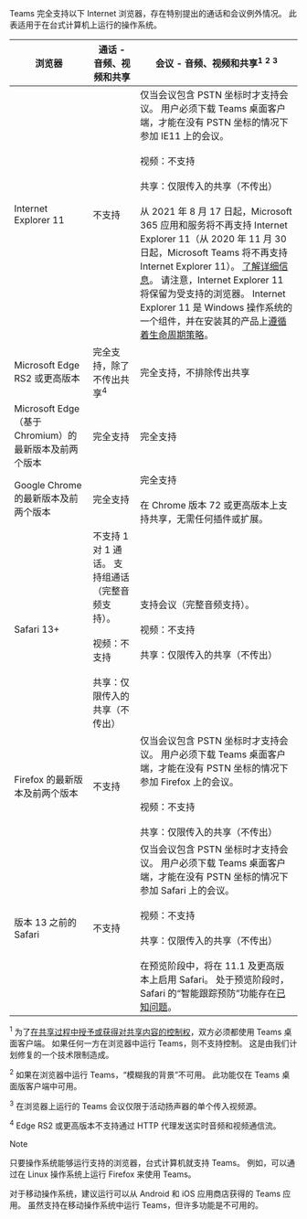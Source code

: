Teams 完全支持以下 Internet 浏览器，存在特别提出的通话和会议例外情况。 此表适用于在台式计算机上运行的操作系统。 


|浏览器  |通话 - 音频、视频和共享  |会议 - 音频、视频和共享<sup>1</sup> <sup>2</sup> <sup>3</sup>  |
|---------|---------|---------|
|Internet Explorer 11     |不支持         |仅当会议包含 PSTN 坐标时才支持会议。 用户必须下载 Teams 桌面客户端，才能在没有 PSTN 坐标的情况下参加 IE11 上的会议。<br><br>视频：不支持<br><br>共享：仅限传入的共享（不传出）  <br><br> 从 2021 年 8 月 17 日起，Microsoft 365 应用和服务将不再支持 Internet Explorer 11（从 2020 年 11 月 30 日起，Microsoft Teams 将不再支持 Internet Explorer 11）。 [了解详细信息](https://www.microsoft.com/edge/business)。 请注意，Internet Explorer 11 将保留为受支持的浏览器。 Internet Explorer 11 是 Windows 操作系统的一个组件，并在安装其的产品上[遵循着生命周期策略](https://docs.microsoft.com/lifecycle/faq/internet-explorer-microsoft-edge)。    |
|Microsoft Edge RS2 或更高版本     |完全支持，除了不传出共享<sup>4</sup>         |完全支持，不排除传出共享         |
|Microsoft Edge（基于 Chromium）的最新版本及前两个版本     | 完全支持    |完全支持         |
|Google Chrome 的最新版本及前两个版本       |完全支持 |完全支持 <br> <br>在 Chrome 版本 72 或更高版本上支持共享，无需任何插件或扩展。       |
|Safari 13+     |不支持 1 对 1 通话。 支持组通话（完整音频支持）。<br><br>视频：不支持<br><br>共享：仅限传入的共享（不传出）         |支持会议（完整音频支持）。<br><br>视频：不支持<br><br>共享：仅限传入的共享（不传出）     |
|Firefox 的最新版本及前两个版本     |不支持         |仅当会议包含 PSTN 坐标时才支持会议。 用户必须下载 Teams 桌面客户端，才能在没有 PSTN 坐标的情况下参加 Firefox 上的会议。<br><br>视频：不支持<br><br>共享：仅限传入的共享（不传出）     |
|版本 13 之前的 Safari     | 不支持        |仅当会议包含 PSTN 坐标时才支持会议。 用户必须下载 Teams 桌面客户端，才能在没有 PSTN 坐标的情况下参加 Safari 上的会议。<br><br>视频：不支持<br><br>共享：仅限传入的共享（不传出）<br><br>在预览阶段中，将在 11.1 及更高版本上启用 Safari。 处于预览阶段时，Safari 的“智能跟踪预防”功能存在[已知问题](https://support.office.com/article/safari-browser-support-1aac0a7c-35a8-42c1-a7df-f674afe234df)。      |

<sup>1</sup> 为了[在共享过程中授予或获得对共享内容的控制权](../meeting-policies-in-teams.md#allow-a-participant-to-give-or-request-control)，双方必须都使用 Teams 桌面客户端。 如果任何一方在浏览器中运行 Teams，则不支持控制。 这是由我们计划修复的一个技术限制造成。

<sup>2</sup> 如果在浏览器中运行 Teams，“模糊我的背景”不可用。 此功能仅在 Teams 桌面版客户端中可用。

<sup>3</sup> 在浏览器上运行的 Teams 会议仅限于活动扬声器的单个传入视频源。

<sup>4</sup> Edge RS2 或更高版本不支持通过 HTTP 代理发送实时音频和视频通信流。

> [!NOTE]
> 只要操作系统能够运行支持的浏览器，台式计算机就支持 Teams。 例如，可以通过在 Linux 操作系统上运行 Firefox 来使用 Teams。
>
> 对于移动操作系统，建议运行可以从 Android 和 iOS 应用商店获得的 Teams 应用。 虽然支持在移动操作系统中运行 Teams，但许多功能是不可用的。
